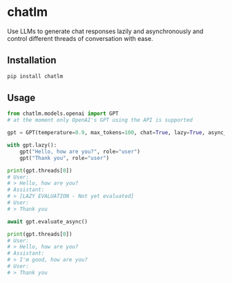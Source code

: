 # chatlm

Use LLMs to generate chat responses lazily and asynchronously and control different threads of conversation with ease.

## Installation

```bash
pip install chatlm
```

## Usage

```python
from chatlm.models.openai import GPT
# at the moment only OpenAI's GPT using the API is supported

gpt = GPT(temperature=0.9, max_tokens=100, chat=True, lazy=True, async_=True)

with gpt.lazy():
    gpt("Hello, how are you?", role="user")
    gpt("Thank you", role="user")

print(gpt.threads[0])
# User:
# > Hello, how are you?
# Assistant:
# > [LAZY EVALUATION - Not yet evaluated]
# User:
# > Thank you

await gpt.evaluate_async()

print(gpt.threads[0])
# User:
# > Hello, how are you?
# Assistant:
# > I'm good, how are you?
# User:
# > Thank you
```

